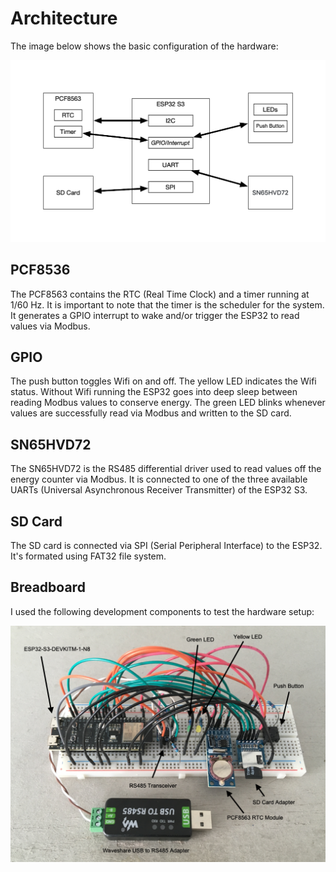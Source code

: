 # Architecture

The image below shows the basic configuration of the hardware:

![Architecture](images/architecture.png)

## PCF8536

The PCF8563 contains the RTC (Real Time Clock) and a timer running at 1/60 Hz. It is important to note that the timer is the scheduler for the system. It generates a GPIO interrupt to wake and/or trigger the ESP32 to read values via Modbus.

## GPIO

The push button toggles Wifi on and off. The yellow LED indicates the Wifi status. Without Wifi running the ESP32 goes into deep sleep between reading Modbus values to conserve energy. The green LED blinks whenever values are successfully read via Modbus and written to the SD card.

## SN65HVD72

The SN65HVD72 is the RS485 differential driver used to read values off the energy counter via Modbus. It is connected to one of the three available UARTs (Universal Asynchronous Receiver Transmitter) of the ESP32 S3.

## SD Card

The SD card is connected via SPI (Serial Peripheral Interface) to the ESP32. It's formated using FAT32 file system. 

## Breadboard

I used the following development components to test the hardware setup:

![breadboard](images/breadboard.png)  